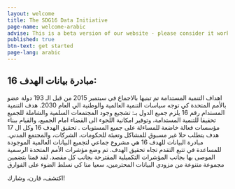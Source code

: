 ```yaml
---
layout: welcome
title: The SDG16 Data Initiative
page-name: welcome-arabic
advise: This is a beta version of our website - please consider it work in progress!
published: true
btn-text: get started
page-lang: arabic
---
```

## مبادرة بيانات الهدف 16:

اهداف التنمية المستدامة تم تبنيها بالاجماع في سبتمبر 2015 من قبل الـ 193 دولة عضو بالأمم المتحدة كي توجه سياسات التنمية العالمية والوطنية الي العام 2030.
هدف التنمية المستدام رقم 16 يلزم جميع الدول بـ:
تشجيع وجود المجتمعات السلمية والشاملة للجميع تحقيقا للتنمية المستدامة، وتوفير امكانية اللجوء الى القضاء امام الجميع، والقيام ببناء مؤسسات فعالة خاضعة للمساءلة على جميع المستويات
.
تحقيق الهدف 16 وكل ال 17 هدف يتطلب حلا غير مسبوق للمشاكل وتعبئة للحكومات، الشركات، والمجتمع المدني. مبادرة البيانات للهدف 16 هي مشروع جماعي لتجميع البيانات العالمية الموجودة للمساعدة في تتبع التقدم تجاه تحقيق الهدف. تم وضع مؤشرات الأمم المتحدة الرسمية الموصى بها بجانب المؤشرات التكميلية المقترحة بجانب كل مقصد. لقد قمنا بتضمين مجموعة متنوعة من مزودي البيانات المحترمين، سعيا منا كي نسلط الضوء على الفوارق 

اكتشف، قارن، وشارك!

